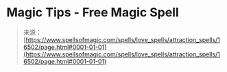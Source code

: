 <!--yml

category: 未分类

date: 2024-06-12 18:56:50

-->

# Magic Tips - Free Magic Spell

> 来源：[https://www.spellsofmagic.com/spells/love_spells/attraction_spells/16502/page.html#0001-01-01](https://www.spellsofmagic.com/spells/love_spells/attraction_spells/16502/page.html#0001-01-01)
